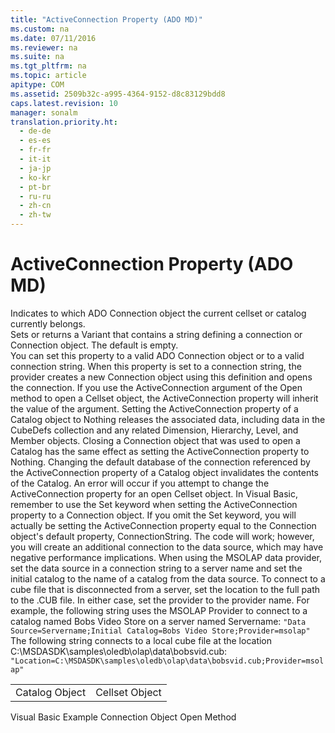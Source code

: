```yaml
---
title: "ActiveConnection Property (ADO MD)"
ms.custom: na
ms.date: 07/11/2016
ms.reviewer: na
ms.suite: na
ms.tgt_pltfrm: na
ms.topic: article
apitype: COM
ms.assetid: 2509b32c-a995-4364-9152-d8c83129bdd8
caps.latest.revision: 10
manager: sonalm
translation.priority.ht: 
  - de-de
  - es-es
  - fr-fr
  - it-it
  - ja-jp
  - ko-kr
  - pt-br
  - ru-ru
  - zh-cn
  - zh-tw
---
```

# ActiveConnection Property (ADO MD)
<?xml version="1.0" encoding="utf-8"?>
<developerReferenceWithoutSyntaxDocument xmlns="http://ddue.schemas.microsoft.com/authoring/2003/5" xmlns:xlink="http://www.w3.org/1999/xlink" xmlns:xsi="http://www.w3.org/2001/XMLSchema-instance" xsi:schemaLocation="http://ddue.schemas.microsoft.com/authoring/2003/5 http://dduestorage.blob.core.windows.net/ddueschema/developer.xsd">
  <introduction>
    <para>Indicates to which ADO <legacyLink xlink:href="ef6b1824-5b12-43db-89d7-8f3d13896d4d">Connection</legacyLink> object the current cellset or catalog currently belongs.</para>
  </introduction>
  <section>
    <title>Settings and Return Values</title>
    <content>
      <para>Sets or returns a <languageKeyword>Variant</languageKeyword> that contains a string defining a connection or <unmanagedCodeEntityReference>Connection</unmanagedCodeEntityReference> object. The default is empty.</para>
    </content>
  </section>
  <languageReferenceRemarks>
    <content>
      <para>You can set this property to a valid ADO <unmanagedCodeEntityReference>Connection</unmanagedCodeEntityReference> object or to a valid connection string. When this property is set to a connection string, the provider creates a new <unmanagedCodeEntityReference>Connection</unmanagedCodeEntityReference> object using this definition and opens the connection.</para>
      <para>If you use the <parameterReference>ActiveConnection</parameterReference> argument of the <legacyLink xlink:href="a87d8080-a238-45e5-bc80-9a8625b3810f">Open</legacyLink> method to open a <legacyLink xlink:href="5e2452c0-cac0-49b2-8099-836c35794d50">Cellset</legacyLink> object, the <unmanagedCodeEntityReference>ActiveConnection</unmanagedCodeEntityReference> property will inherit the value of the argument.</para>
      <para>Setting the <unmanagedCodeEntityReference>ActiveConnection</unmanagedCodeEntityReference> property of a <legacyLink xlink:href="11f6f896-d69c-44a4-94cd-d54c93140e4a">Catalog</legacyLink> object to <legacyBold>Nothing</legacyBold> releases the associated data, including data in the <legacyLink xlink:href="c79a5e36-71fd-44c4-948d-d6a7a89bb3b5">CubeDefs</legacyLink> collection and any related <legacyLink xlink:href="66adbbd2-23a3-4c19-a91b-84c31309aa1b">Dimension</legacyLink>, <legacyLink xlink:href="034af340-ac79-494e-ba5e-2b57da1cb9de">Hierarchy</legacyLink>, <legacyLink xlink:href="37815869-ed30-45fd-9aea-0a986c1b305c">Level</legacyLink>, and <legacyLink xlink:href="3dedf755-0741-4c3f-8b4e-bff8ff8809c8">Member</legacyLink> objects. Closing a <unmanagedCodeEntityReference>Connection</unmanagedCodeEntityReference> object that was used to open a <unmanagedCodeEntityReference>Catalog</unmanagedCodeEntityReference> has the same effect as setting the <unmanagedCodeEntityReference>ActiveConnection</unmanagedCodeEntityReference> property to <legacyBold>Nothing</legacyBold>.</para>
      <para>Changing the default database of the connection referenced by the <unmanagedCodeEntityReference>ActiveConnection</unmanagedCodeEntityReference> property of a <unmanagedCodeEntityReference>Catalog</unmanagedCodeEntityReference> object invalidates the contents of the <unmanagedCodeEntityReference>Catalog</unmanagedCodeEntityReference>.</para>
      <para>An error will occur if you attempt to change the <unmanagedCodeEntityReference>ActiveConnection</unmanagedCodeEntityReference> property for an open <unmanagedCodeEntityReference>Cellset</unmanagedCodeEntityReference> object.</para>
      <alert class="note">
        <para>In Visual Basic, remember to use the <legacyBold>Set</legacyBold> keyword when setting the <unmanagedCodeEntityReference>ActiveConnection</unmanagedCodeEntityReference> property to a <unmanagedCodeEntityReference>Connection</unmanagedCodeEntityReference> object. If you omit the <legacyBold>Set</legacyBold> keyword, you will actually be setting the <unmanagedCodeEntityReference>ActiveConnection</unmanagedCodeEntityReference> property equal to the <unmanagedCodeEntityReference>Connection</unmanagedCodeEntityReference> object's default property, <unmanagedCodeEntityReference>ConnectionString</unmanagedCodeEntityReference>. The code will work; however, you will create an additional connection to the data source, which may have negative performance implications.</para>
      </alert>
      <para>When using the MSOLAP data provider, set the data source in a connection string to a server name and set the initial catalog to the name of a catalog from the data source. To connect to a cube file that is disconnected from a server, set the location to the full path to the .CUB file. In either case, set the provider to the provider name. For example, the following string uses the MSOLAP Provider to connect to a catalog named Bobs Video Store on a server named <userInput>Servername</userInput>:</para>
      <code>"Data Source=Servername;Initial Catalog=Bobs Video Store;Provider=msolap"</code>
      <para>The following string connects to a local cube file at the location C:\MSDASDK\samples\oledb\olap\data\bobsvid.cub:</para>
      <code>"Location=C:\MSDASDK\samples\oledb\olap\data\bobsvid.cub;Provider=msolap"</code>
    </content>
  </languageReferenceRemarks>
  <section>
    <title>Applies To</title>
    <content>
      <table xmlns:caps="http://schemas.microsoft.com/build/caps/2013/11">
        <tbody>
          <tr>
            <TD>
              <para>
                <link xlink:href="11f6f896-d69c-44a4-94cd-d54c93140e4a">Catalog Object</link>
              </para>
            </TD>
            <TD>
              <para>
                <link xlink:href="5e2452c0-cac0-49b2-8099-836c35794d50">Cellset Object</link>
              </para>
            </TD>
          </tr>
        </tbody>
      </table>
    </content>
  </section>
  <relatedTopics>
<link xlink:href="2666ad1c-b48e-4b2c-b269-5a9f4e4a7810">Visual Basic Example</link>
<link xlink:href="ef6b1824-5b12-43db-89d7-8f3d13896d4d">Connection Object</link>
<link xlink:href="a87d8080-a238-45e5-bc80-9a8625b3810f">Open Method</link>
</relatedTopics>
</developerReferenceWithoutSyntaxDocument>